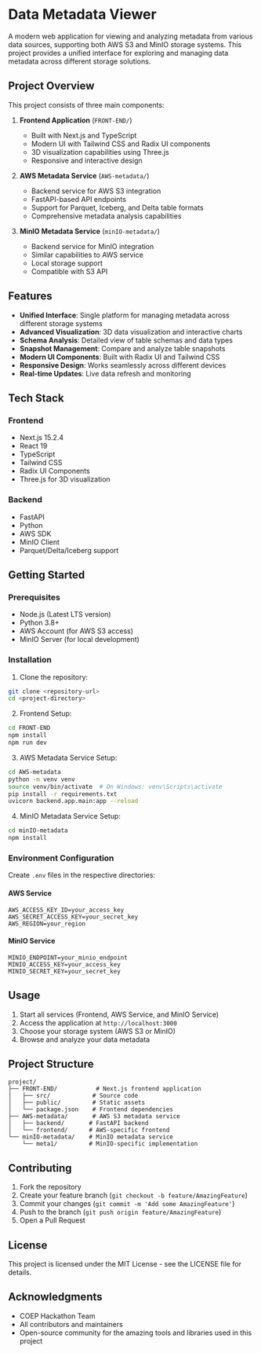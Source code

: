 # Data Metadata Viewer

A modern web application for viewing and analyzing metadata from various data sources, supporting both AWS S3 and MinIO storage systems. This project provides a unified interface for exploring and managing data metadata across different storage solutions.

## Project Overview

This project consists of three main components:

1. **Frontend Application** (`FRONT-END/`)
   - Built with Next.js and TypeScript
   - Modern UI with Tailwind CSS and Radix UI components
   - 3D visualization capabilities using Three.js
   - Responsive and interactive design

2. **AWS Metadata Service** (`AWS-metadata/`)
   - Backend service for AWS S3 integration
   - FastAPI-based API endpoints
   - Support for Parquet, Iceberg, and Delta table formats
   - Comprehensive metadata analysis capabilities

3. **MinIO Metadata Service** (`minIO-metadata/`)
   - Backend service for MinIO integration
   - Similar capabilities to AWS service
   - Local storage support
   - Compatible with S3 API

## Features

- **Unified Interface**: Single platform for managing metadata across different storage systems
- **Advanced Visualization**: 3D data visualization and interactive charts
- **Schema Analysis**: Detailed view of table schemas and data types
- **Snapshot Management**: Compare and analyze table snapshots
- **Modern UI Components**: Built with Radix UI and Tailwind CSS
- **Responsive Design**: Works seamlessly across different devices
- **Real-time Updates**: Live data refresh and monitoring

## Tech Stack

### Frontend
- Next.js 15.2.4
- React 19
- TypeScript
- Tailwind CSS
- Radix UI Components
- Three.js for 3D visualization

### Backend
- FastAPI
- Python
- AWS SDK
- MinIO Client
- Parquet/Delta/Iceberg support

## Getting Started

### Prerequisites
- Node.js (Latest LTS version)
- Python 3.8+
- AWS Account (for AWS S3 access)
- MinIO Server (for local development)

### Installation

1. Clone the repository:
```bash
git clone <repository-url>
cd <project-directory>
```

2. Frontend Setup:
```bash
cd FRONT-END
npm install
npm run dev
```

3. AWS Metadata Service Setup:
```bash
cd AWS-metadata
python -m venv venv
source venv/bin/activate  # On Windows: venv\Scripts\activate
pip install -r requirements.txt
uvicorn backend.app.main:app --reload
```

4. MinIO Metadata Service Setup:
```bash
cd minIO-metadata
npm install
```

### Environment Configuration

Create `.env` files in the respective directories:

#### AWS Service
```
AWS_ACCESS_KEY_ID=your_access_key
AWS_SECRET_ACCESS_KEY=your_secret_key
AWS_REGION=your_region
```

#### MinIO Service
```
MINIO_ENDPOINT=your_minio_endpoint
MINIO_ACCESS_KEY=your_access_key
MINIO_SECRET_KEY=your_secret_key
```

## Usage

1. Start all services (Frontend, AWS Service, and MinIO Service)
2. Access the application at `http://localhost:3000`
3. Choose your storage system (AWS S3 or MinIO)
4. Browse and analyze your data metadata

## Project Structure

```
project/
├── FRONT-END/           # Next.js frontend application
│   ├── src/            # Source code
│   ├── public/         # Static assets
│   └── package.json    # Frontend dependencies
├── AWS-metadata/       # AWS S3 metadata service
│   ├── backend/       # FastAPI backend
│   └── frontend/      # AWS-specific frontend
└── minIO-metadata/    # MinIO metadata service
    └── meta1/         # MinIO-specific implementation
```

## Contributing

1. Fork the repository
2. Create your feature branch (`git checkout -b feature/AmazingFeature`)
3. Commit your changes (`git commit -m 'Add some AmazingFeature'`)
4. Push to the branch (`git push origin feature/AmazingFeature`)
5. Open a Pull Request

## License

This project is licensed under the MIT License - see the LICENSE file for details.

## Acknowledgments

- COEP Hackathon Team
- All contributors and maintainers
- Open-source community for the amazing tools and libraries used in this project